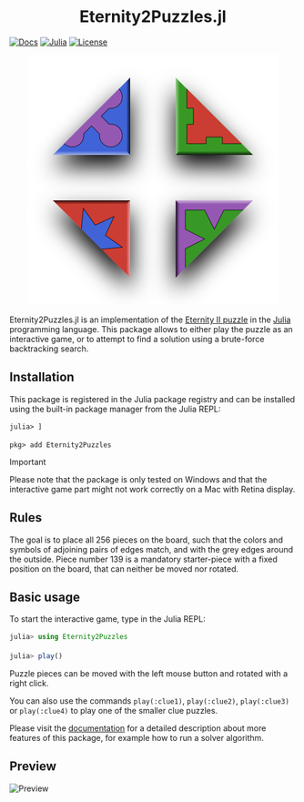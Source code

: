 <p>
  <h1 align="center">Eternity2Puzzles.jl</h1>
</p>

[![Docs](https://img.shields.io/badge/docs-dev-blue.svg)](https://jwortmann.github.io/Eternity2Puzzles.jl/)
[![Julia](https://img.shields.io/badge/Julia-1.10%2B-9558b2.svg)](https://julialang.org/)
[![License](https://img.shields.io/github/license/jwortmann/Eternity2Puzzles.jl)](https://github.com/jwortmann/Eternity2Puzzles.jl/blob/main/LICENSE)

<p align="center">
  <img src="svg/logo.svg">
</p>

Eternity2Puzzles.jl is an implementation of the [Eternity II puzzle](https://en.wikipedia.org/wiki/Eternity_II_puzzle) in the [Julia](https://julialang.org/) programming language.
This package allows to either play the puzzle as an interactive game, or to attempt to find a solution using a brute-force backtracking search.


## Installation

This package is registered in the Julia package registry and can be installed using the built-in package manager from the Julia REPL:

```
julia> ]

pkg> add Eternity2Puzzles
```

> [!IMPORTANT]
> Please note that the package is only tested on Windows and that the interactive game part might not work correctly on a Mac with Retina display.


## Rules

The goal is to place all 256 pieces on the board, such that the colors and symbols of adjoining pairs of edges match, and with the grey edges around the outside.
Piece number 139 is a mandatory starter-piece with a fixed position on the board, that can neither be moved nor rotated.


## Basic usage

To start the interactive game, type in the Julia REPL:

```julia
julia> using Eternity2Puzzles

julia> play()
```

Puzzle pieces can be moved with the left mouse button and rotated with a right click.

You can also use the commands `play(:clue1)`, `play(:clue2)`, `play(:clue3)` or `play(:clue4)` to play one of the smaller clue puzzles.

Please visit the [documentation](https://jwortmann.github.io/Eternity2Puzzles.jl/) for a detailed description about more features of this package, for example how to run a solver algorithm.


## Preview

![Preview](img/preview.png)
